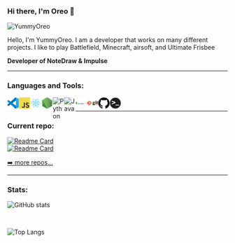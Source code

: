 ### Hi there, I'm Oreo 👋
<p align="left"> <img src="https://komarev.com/ghpvc/?username=YummyOreo&label=Profile%20views&color=0e75b6&style=flat" alt="YummyOreo" /> </p>
Hello, I'm YummyOreo. I am a developer that works on many different projects. I like to play Battlefield, Minecraft, airsoft, and Ultimate Frisbee

**Developer of NoteDraw & Impulse**

---

### Languages and Tools:

<img align="left" alt="Visual Studio Code" width="26px" src="https://raw.githubusercontent.com/github/explore/80688e429a7d4ef2fca1e82350fe8e3517d3494d/topics/visual-studio-code/visual-studio-code.png" />
<img align="left" alt="JavaScript" width="26px" src="https://raw.githubusercontent.com/github/explore/80688e429a7d4ef2fca1e82350fe8e3517d3494d/topics/javascript/javascript.png" />
<img align="left" alt="React" width="26px" src="https://raw.githubusercontent.com/github/explore/80688e429a7d4ef2fca1e82350fe8e3517d3494d/topics/react/react.png" />
<img align="left" alt="Node.js" width="26px" src="https://raw.githubusercontent.com/github/explore/80688e429a7d4ef2fca1e82350fe8e3517d3494d/topics/nodejs/nodejs.png" />
<img align="left" alt="Python" width="26px" src="https://avatars.githubusercontent.com/u/1525981?s=200&v=4" />
<img align="left" alt="Java" width="26px" src="https://cdn.iconscout.com/icon/free/png-256/java-60-1174953.png" />
<img align="left" alt="MongoDB" width="26px" src="https://raw.githubusercontent.com/github/explore/80688e429a7d4ef2fca1e82350fe8e3517d3494d/topics/mongodb/mongodb.png" />
<img align="left" alt="Git" width="26px" src="https://raw.githubusercontent.com/github/explore/80688e429a7d4ef2fca1e82350fe8e3517d3494d/topics/git/git.png" />
<img align="left" alt="GitHub" width="26px" src="https://raw.githubusercontent.com/github/explore/78df643247d429f6cc873026c0622819ad797942/topics/github/github.png" />
<img align="left" alt="Terminal" width="26px" src="https://raw.githubusercontent.com/github/explore/80688e429a7d4ef2fca1e82350fe8e3517d3494d/topics/terminal/terminal.png" />

<br/>

---

### Current repo:
[![Readme Card](https://github-readme-stats.vercel.app/api/pin/?username=YummyOreo&repo=Impulse&theme=dark)](https://github.com/YummyOreo/Impulse)
<br/>
[![Readme Card](https://github-readme-stats.vercel.app/api/pin/?username=YummyOreo&repo=NotDraw&theme=dark)](https://github.com/YummyOreo/NotDraw)
<br/>

[➡️ more repos...](https://github.com/YummyOreo?tab=repositories)

---

### Stats:
![GitHub stats](https://github-readme-stats.vercel.app/api?username=YummyOreo&show_icons=true&theme=dark)

<br/>

![Top Langs](https://github-readme-stats.vercel.app/api/top-langs/?username=YummyOreo&theme=dark&hide=EJS,Shell)
